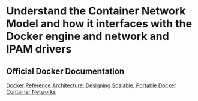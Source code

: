 # Understand the Container Network Model and how it interfaces with the Docker engine and network and IPAM drivers

## Official Docker Documentation
[Docker Reference Architecture: Designing Scalable, Portable Docker Container Networks](https://success.docker.com/Architecture/Docker_Reference_Architecture%3A_Designing_Scalable%2C_Portable_Docker_Container_Networks)  
